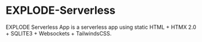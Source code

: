# EXPLODE-Serverless
EXPLODE Serverless App is a serverless app using static HTML + HTMX 2.0 + SQLITE3 + Websockets + TailwindsCSS.

